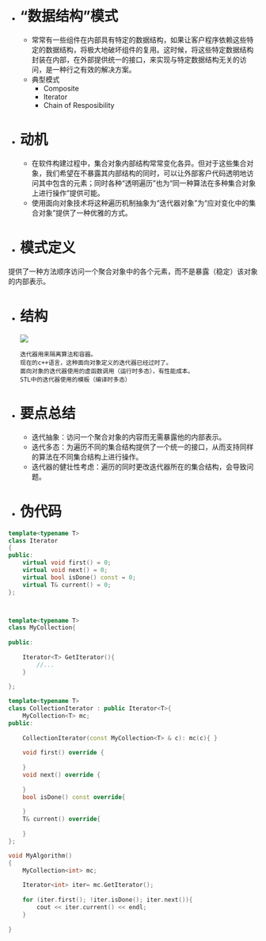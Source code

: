 - # “数据结构”模式
  - 常常有一些组件在内部具有特定的数据结构，如果让客户程序依赖这些特定的数据结构，将极大地破坏组件的复用。这时候，将这些特定数据结构封装在内部，在外部提供统一的接口，来实现与特定数据结构无关的访问，是一种行之有效的解决方案。
  - 典型模式
      - Composite
      - Iterator
      - Chain of Resposibility
      
- # 动机
  - 在软件构建过程中，集合对象内部结构常常变化各异。但对于这些集合对象，我们希望在不暴露其内部结构的同时，可以让外部客户代码透明地访问其中包含的元素；同时各种“透明遍历”也为“同一种算法在多种集合对象上进行操作”提供可能。
  - 使用面向对象技术将这种遍历机制抽象为“迭代器对象”为“应对变化中的集合对象”提供了一种优雅的方式。
  
- # 模式定义
 提供了一种方法顺序访问一个聚合对象中的各个元素，而不是暴露（稳定）该对象的内部表示。
  
- # 结构
  ![](https://github.com/havenow/my-C-plus-plus/blob/master/C%2B%2B%E8%AE%BE%E8%AE%A1%E6%A8%A1%E5%BC%8F/images/%E7%BB%93%E6%9E%84%EF%BC%88Structure%EF%BC%89-iterator.png)
  
  ```
  迭代器用来隔离算法和容器。
  现在的c++语言，这种面向对象定义的迭代器已经过时了。
  面向对象的迭代器使用的虚函数调用（运行时多态），有性能成本。
  STL中的迭代器使用的模板（编译时多态）
  ```
  
- # 要点总结
  - 迭代抽象：访问一个聚合对象的内容而无需暴露他的内部表示。
  - 迭代多态：为遍历不同的集合结构提供了一个统一的接口，从而支持同样的算法在不同集合结构上进行操作。
  - 迭代器的健壮性考虑：遍历的同时更改迭代器所在的集合结构，会导致问题。
  
- # 伪代码

```c++
template<typename T>
class Iterator
{
public:
    virtual void first() = 0;
    virtual void next() = 0;
    virtual bool isDone() const = 0;
    virtual T& current() = 0;
};



template<typename T>
class MyCollection{
    
public:
    
    Iterator<T> GetIterator(){
        //...
    }
    
};

template<typename T>
class CollectionIterator : public Iterator<T>{
    MyCollection<T> mc;
public:
    
    CollectionIterator(const MyCollection<T> & c): mc(c){ }
    
    void first() override {
        
    }
    void next() override {
        
    }
    bool isDone() const override{
        
    }
    T& current() override{
        
    }
};

void MyAlgorithm()
{
    MyCollection<int> mc;
    
    Iterator<int> iter= mc.GetIterator();
    
    for (iter.first(); !iter.isDone(); iter.next()){
        cout << iter.current() << endl;
    }
    
}
```
